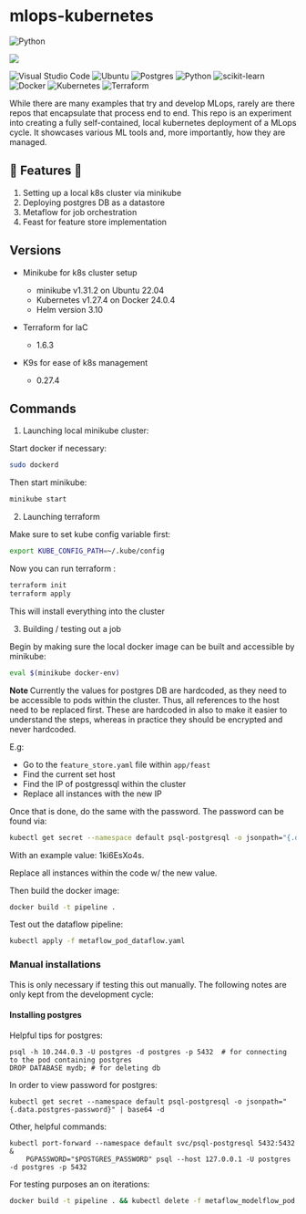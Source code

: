 # mlops-kubernetes

<img alt="Python" src="https://img.shields.io/badge/python-3.10-blue.svg" /> </a>

[![][black-shield]][black]

[black]: http://github.com/psf/black
[black-shield]: https://img.shields.io/badge/code%20style-black-black.svg?style=for-the-badge&labelColor=gray


![Visual Studio Code](https://img.shields.io/badge/Visual%20Studio%20Code-0078d7.svg?style=for-the-badge&logo=visual-studio-code&logoColor=white) ![Ubuntu](https://img.shields.io/badge/Ubuntu-E95420?style=for-the-badge&logo=ubuntu&logoColor=white)
![Postgres](https://img.shields.io/badge/postgres-%23316192.svg?style=for-the-badge&logo=postgresql&logoColor=white)  ![Python](https://img.shields.io/badge/python-3670A0?style=for-the-badge&logo=python&logoColor=ffdd54) ![scikit-learn](https://img.shields.io/badge/scikit--learn-%23F7931E.svg?style=for-the-badge&logo=scikit-learn&logoColor=white) 
![Docker](https://img.shields.io/badge/docker-%230db7ed.svg?style=for-the-badge&logo=docker&logoColor=white) ![Kubernetes](https://img.shields.io/badge/kubernetes-%23326ce5.svg?style=for-the-badge&logo=kubernetes&logoColor=white) ![Terraform](https://img.shields.io/badge/terraform-%235835CC.svg?style=for-the-badge&logo=terraform&logoColor=white)


While there are many examples that try and develop MLops, rarely are there repos that encapsulate that process end to end. This repo is an experiment into creating a fully self-contained, local kubernetes deployment of a MLops cycle. It showcases various ML tools and, more importantly, how they are managed.

## 🚀 Features 🚀

1. Setting up a local k8s cluster via minikube
2. Deploying postgres DB as a datastore
3. Metaflow for job orchestration
4. Feast for feature store implementation

## Versions

* Minikube for k8s cluster setup
    * minikube v1.31.2 on Ubuntu 22.04
    * Kubernetes v1.27.4 on Docker 24.0.4 
    * Helm version 3.10

* Terraform for IaC
    * 1.6.3

* K9s for ease of k8s management
    * 0.27.4


## Commands

1. Launching local minikube cluster:

Start docker if necessary:
```bash
sudo dockerd
```

Then start minikube:
```bash
minikube start
```

2. Launching terraform

Make sure to set kube config variable first:

```bash
export KUBE_CONFIG_PATH=~/.kube/config
```

Now you can run terraform :

```bash
terraform init
terraform apply
```

This will install everything into the cluster


3. Building / testing out a job

Begin by making sure the local docker image can be built and accessible by minikube:

```bash
eval $(minikube docker-env)
```

<b> Note </b>
Currently the values for postgres DB are hardcoded, as they need to be accessible to pods within the cluster. Thus, all references to the host need to be replaced first. These are hardcoded in also to make it easier to understand the steps, whereas in practice they should be encrypted and never hardcoded.

E.g: 

* Go to the `feature_store.yaml` file within `app/feast`
* Find the current set host
* Find the IP of postgressql within the cluster
* Replace all instances with the new IP

Once that is done, do the same with the password. The password can be found via:

```bash
kubectl get secret --namespace default psql-postgresql -o jsonpath="{.data.postgres-password}" | base64 -d
```

With an example value: 1ki6EsXo4s.

Replace all instances within the code w/ the new value.

Then build the docker image:

```bash
docker build -t pipeline .
```

Test out the dataflow pipeline:

```bash
kubectl apply -f metaflow_pod_dataflow.yaml
```



### Manual installations

This is only necessary if testing this out manually. The following notes are only kept from the development cycle:

#### Installing postgres

Helpful tips for postgres:

```
psql -h 10.244.0.3 -U postgres -d postgres -p 5432  # for connecting to the pod containing postgres
DROP DATABASE mydb; # for deleting db
```

In order to view password for postgres:

```
kubectl get secret --namespace default psql-postgresql -o jsonpath="{.data.postgres-password}" | base64 -d
```


Other, helpful commands:
```
kubectl port-forward --namespace default svc/psql-postgresql 5432:5432 &
    PGPASSWORD="$POSTGRES_PASSWORD" psql --host 127.0.0.1 -U postgres -d postgres -p 5432
```

For testing purposes an on iterations:

```bash
docker build -t pipeline . && kubectl delete -f metaflow_modelflow_pod.yaml && kubectl apply -f metaflow_modeflow_pod.yaml
```


